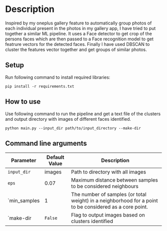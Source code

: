 
# Description

Inspired by my oneplus gallery feature to automatically group photos of each individual present in the photos in my gallery app, I have tried to put together a similar ML pipeline. It uses a Face detector to get crop of the persons faces which are then passed to a Face recognition model to get featrure vectors for the detected faces. Finally I have used DBSCAN to cluster the features vector together and get groups of similar photos.

## Setup

Run following command to install required libraries:
```
pip install -r requirements.txt
```
## How to use

Use following command to run the pipeline and get a text file of the clusters and output directory with images of different faces identified.
```
python main.py --input_dir path/to/input_directory --make-dir
```
## Command line arguments

|  **Parameter** | **Default Value** | **Description**|
|----------------|-------------------|----------------|
|`input_dir`| images| Path to directory with all images|
|`eps` | 0.07 | Maximum distance between samples to be considered neighbours|
|`min_samples| 1 | The number of samples (or total weight) in a neighborhood for a point to be considered as a core point. |
|`make-dir| `False` | Flag to output images based on clusters identified|
